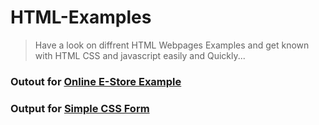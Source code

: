 # HTML-Examples
>Have a look on diffrent HTML Webpages Examples and get known with HTML CSS and javascript easily and Quickly...

### Outout for [Online E-Store Example](https://prince-jagani.github.io/HTML-Examples/School%20E-Store%20Example/)
### Output for [Simple CSS Form](https://prince-jagani.github.io/HTML-Examples/Simple%20CSS%20Form/form.html)
